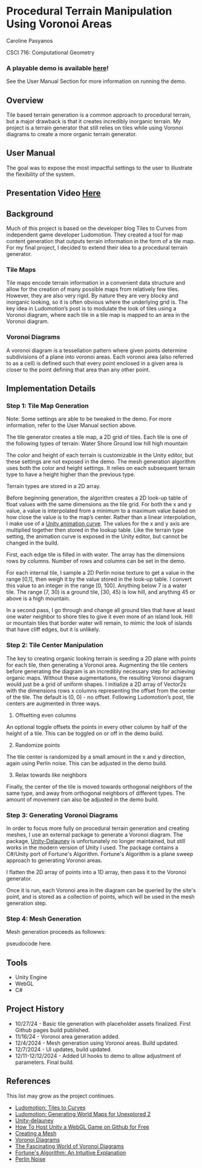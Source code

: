 # Procedural Terrain Manipulation Using Voronoi Areas

Caroline Pasyanos

CSCI 716: Computational Geometry

### A playable demo is available [here](https://pasyanos.github.io/Voronoi-Tiles/)!

See the User Manual Section for more information on running the demo.

## Overview

Tile based terrain generation is a common approach to procedural terrain, but a major drawback is that it creates incredibly inorganic terrain. My project is a terrain generator that still relies on tiles while using Voronoi diagrams to create a more organic terrain generator. 

## User Manual

The goal was to expose the most impactful settings to the user to illustrate the flexibility of the system. 

## Presentation Video [Here](https://www.youtube.com/watch?v=8Xx3i11P-_8)

## Background
Much of this project is based on the developer blog Tiles to Curves from independent game developer Ludomotion. They created a tool for map content generation that outputs terrain information in the form of a tile map. For my final project, I decided to extend their idea to a procedural terrain generator. 

### Tile Maps

Tile maps encode terrain information in a convenient data structure and allow for the creation of many possible maps from relatively few tiles. However, they are also very rigid. By nature they are very blocky and inorganic looking, so it is often obvious where the underlying grid is. The key idea in Ludomotion’s post is to modulate the look of tiles using a Voronoi diagram, where each tile in a tile map is mapped to an area in the Voronoi diagram.

### Voronoi Diagrams

A voronoi diagram is a tessellation pattern where given points determine subdivisions of a plane into voronoi areas. Each voronoi area (also referred to as a cell) is defined such that every point enclosed in a given area is closer to the point defining that area than any other point.

## Implementation Details

### Step 1: Tile Map Generation

Note: Some settings are able to be tweaked in the demo. For more information, refer to the User Manual section above.

The tile generator creates a tile map, a 2D grid of tiles. Each tile is one of the following types of terrain:
Water
Shore
Ground
low hill
high mountain

The color and height of each terrain is customizable in the Unity editor, but these settings are not exposed in the demo. 
The mesh generation algorithm uses both the color and height settings. It relies on each subsequent terrain type to have a height higher than the previous type.

Terrain types are stored in a 2D array.

Before beginning generation, the algorithm creates a 2D look-up table of float values with the same dimensions as the tile grid. For both the x and y value, a value is interpolated from a minimum to a maximum value based on how close the value is to the map’s center. 
Rather than a linear interpolation, I make use of a [Unity animation curve](https://docs.unity3d.com/6000.0/Documentation/ScriptReference/AnimationCurve.html). The values for the x and y axis are multiplied together then stored in the lookup table.
Like the terrain type setting, the animation curve is exposed in the Unity editor, but cannot be changed in the build.

First, each edge tile is filled in with water. The array has the dimensions rows by columns. Number of rows and columns can be set in the demo. 

For each internal tile, I sample a 2D Perlin noise texture to get a value in the range [0,1], then weigh it by the value stored in the look-up table. I convert this value to an integer in the range [0, 100]. Anything below 7 is a water tile. The range [7, 30) is a ground tile, [30, 45) is low hill, and anything 45 or above is a high mountain.

In a second pass,  I go through and change all ground tiles that have at least one water neighbor to shore tiles to give it even more of an island look. Hill or mountain tiles that border water will remain, to mimic the look of islands that have cliff edges, but it is unlikely.

### Step 2: Tile Center Manipulation

The key to creating organic looking terrain is seeding a 2D plane with points for each tile, then generating a Voronoi area. Augmenting the tile centers before generating the diagram is an incredibly necessary step for achieving organic maps. Without these augmentations, the resulting Voronoi diagram would just be a grid of uniform shapes.
I initialize a 2D array of Vector2s with the dimensions rows x columns representing the offset from the center of the tile. The default is (0, 0) - no offset.
Following Ludomotion’s post, tile centers are augmented in three ways.

1. Offsetting even columns

An optional toggle offsets the points in every other column by half of the height of a tile. This can be toggled on or off in the demo build.

2. Randomize points

The tile center is randomized by a small amount in the x and y direction, again using Perlin noise. This can be adjusted in the demo build.

3. Relax towards like neighbors

Finally, the center of the tile is moved towards orthogonal neighbors of the same type, and away from orthogonal neighbors of different types. The amount of movement can also be adjusted in the demo build.

### Step 3: Generating Voronoi Diagrams

In order to focus  more fully on procedural terrain generation and creating meshes, I use an external package to generate a Voronoi diagram. The package, [Unity-Delauney](https://github.com/jceipek/Unity-delaunay/tree/master) is unfortunately no longer maintained, but still works in the modern version of Unity I used. 
The package contains a C#/Unity port of Fortune's Algorithm. Fortune's Algorithm is a plane sweep approach to generating Voronoi areas. 

I flatten the 2D array of points into a 1D array, then pass it to the Voronoi generator. 

Once it is run, each Voronoi area in the diagram can be queried by the site's point, and is stored as a collection of points, which will be used in the mesh generation step.

### Step 4: Mesh Generation

Mesh generation proceeds as followws:

pseudocode here.

## Tools

- Unity Engine
- WebGL
- C#

## Project History

- 10/27/24 - Basic tile generation with placeholder assets finalized. First Github pages build published.
- 11/16/24 - Voronoi area generation added.
- 12/4/2024 - Mesh generation using Voronoi areas. Build updated.
- 12/7/2024 - UI updates, build updated.
- 12/11-12/12/2024 - Added UI hooks to demo to allow adjustment of parameters. Final build.

## References

This list may grow as the project continues.

- [Ludomotion: Tiles to Curves](https://www.ludomotion.com/blogs/tiles-to-curves/)
- [Ludomotion: Generating World Maps for Unexplored 2](https://www.ludomotion.com/blogs/generating-world-maps/)
- [Unity-delauney](https://github.com/jceipek/Unity-delaunay/tree/master)
- [How To Host Unity a WebGL Game on Github for Free](https://www.youtube.com/watch?v=4jvGgn4b1V8)
- [Creating a Mesh](https://catlikecoding.com/unity/tutorials/procedural-meshes/creating-a-mesh/)
- [Voronoi Diagrams](https://en.wikipedia.org/wiki/Voronoi_diagram)
- [The Fascinating World of Voronoi Diagrams](https://builtin.com/data-science/voronoi-diagram)
- [Fortune's Algorithm: An Intuitive Explanation](https://jacquesheunis.com/post/fortunes-algorithm/)
- [Perlin Noise](https://en.wikipedia.org/wiki/Perlin_noise)
